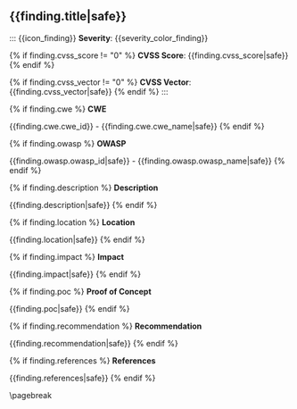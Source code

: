 ## {{finding.title|safe}}

::: {{icon_finding}} 
**Severity**: {{severity_color_finding}}

{% if finding.cvss_score != "0" %} **CVSS Score**: {{finding.cvss_score|safe}} {% endif %}

{% if finding.cvss_vector != "0" %} **CVSS Vector**: {{finding.cvss_vector|safe}} {% endif %} 
:::

{% if finding.cwe %}
**CWE**

{{finding.cwe.cwe_id}} - {{finding.cwe.cwe_name|safe}}
{% endif %}

{% if finding.owasp %}
**OWASP**

{{finding.owasp.owasp_id|safe}} - {{finding.owasp.owasp_name|safe}}
{% endif %}

{% if finding.description %}
**Description**

{{finding.description|safe}}
{% endif %}

{% if finding.location %}
**Location**

{{finding.location|safe}}
{% endif %}

{% if finding.impact %}
**Impact**

{{finding.impact|safe}}
{% endif %}

{% if finding.poc %}
**Proof of Concept**

{{finding.poc|safe}}
{% endif %}

{% if finding.recommendation %}
**Recommendation**

{{finding.recommendation|safe}}
{% endif %}

{% if finding.references %}
**References**

{{finding.references|safe}}
{% endif %}

\pagebreak